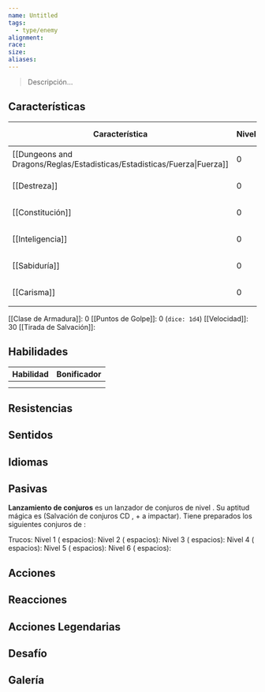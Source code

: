 ```yaml
---
name: Untitled
tags:
  - type/enemy
alignment: 
race: 
size: 
aliases:
---
```

> Descripción...

## Características

| Característica                                                           | Nivel | Bonificador | Lanzar dado      |
| ------------------------------------------------------------------------ | ----- | ----------- | ---------------- |
| [[Dungeons and Dragons/Reglas/Estadisticas/Estadisticas/Fuerza\|Fuerza]] | 0     | 0           | `dice: 1d20 + 0` |
| [[Destreza]]                                                             | 0     | 0           | `dice: 1d20 + 0` |
| [[Constitución]]                                                         | 0     | 0           | `dice: 1d20 + 0` |
| [[Inteligencia]]                                                         | 0     | 0           | `dice: 1d20 + 0` |
| [[Sabiduría]]                                                            | 0     | 0           | `dice: 1d20 + 0` |
| [[Carisma]]                                                              | 0     | 0           | `dice: 1d20 + 0` |

[[Clase de Armadura]]: 0
[[Puntos de Golpe]]: 0 (`dice: 1d4`)
[[Velocidad]]: 30
[[Tirada de Salvación]]:

## Habilidades

| Habilidad | Bonificador |
| --------- | ----------- |
|           |             |
|           |             |

## Resistencias



## Sentidos



## Idiomas



## Pasivas

**Lanzamiento de conjuros**
 es un lanzador de conjuros de nivel . Su aptitud mágica es  (Salvación de conjuros CD , + a impactar). Tiene preparados los siguientes conjuros de :

Trucos: 
Nivel 1 ( espacios): 
Nivel 2 ( espacios): 
Nivel 3 ( espacios): 
Nivel 4 ( espacios): 
Nivel 5 ( espacios): 
Nivel 6 ( espacios):

## Acciones



## Reacciones



## Acciones Legendarias



## Desafío



## Galería


